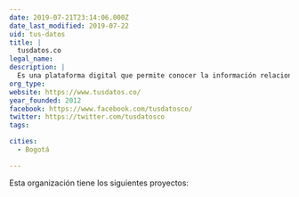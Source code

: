 ```yaml
---
date: 2019-07-21T23:14:06.000Z
date_last_modified: 2019-07-22
uid: tus-datos
title: |
  tusdatos.co
legal_name: 
description: |
  Es una plataforma digital que permite conocer la información relacionada con la cédula para tomar mejores decisiones. A través de un reporte personalizado.
org_type: 
website: https://www.tusdatos.co/
year_founded: 2012
facebook: https://www.facebook.com/tusdatosco/
twitter: https://twitter.com/tusdatosco
tags:

cities: 
  - Bogotá

---
```


Esta organización tiene los siguientes proyectos:


